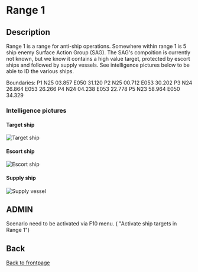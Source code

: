 # Range 1

## Description

Range 1 is a range for anti-ship operations.
Somewhere within range 1 is 5 ship enemy Surface Action Group (SAG).
The SAG's compoition is currently not known, but we know it contains a high value target, protected by escort ships and followed by supply vessels.
See intelligence pictures below to be able to ID the various ships.

Boundaries:
P1   N25 03.857 E050 31.120
P2   N25 00.712 E053 30.202
P3   N24 26.864 E053 26.266
P4   N24 04.238 E053 22.778 
P5   N23 58.964 E050 34.329





### Intelligence pictures
#### Target ship
![Target ship](/ATRM_Brief/Pictures/Range1_ship_target.PNG)



#### Escort ship
![Escort ship](/ATRM_Brief/Pictures/Range1_ship_escort.PNG)



#### Supply ship
![Supply vessel](/ATRM_Brief/Pictures/Range1_ship_supply.PNG)


## ADMIN
Scenario need to be activated via F10 menu. ( "Activate ship targets in Range 1")

  

## Back
[Back to frontpage](https://132nd-vwing.github.io/ATRM_Brief/)
